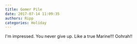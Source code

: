 ```yaml
---
title: Gomer Pile
date: 2017-07-14 11:09:35
authors: Ripp
categories: Holiday
---
```


 I'm impressed. You never give up. Like a true Marine!!!
Oohrah!!